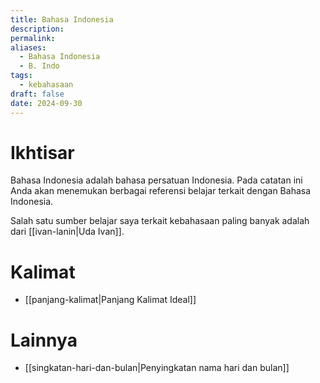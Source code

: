 ```yaml
---
title: Bahasa Indonesia
description: 
permalink: 
aliases:
  - Bahasa Indonesia
  - B. Indo
tags:
  - kebahasaan
draft: false
date: 2024-09-30
---
```

# Ikhtisar 
Bahasa Indonesia adalah bahasa persatuan Indonesia. Pada catatan ini Anda akan menemukan berbagai referensi belajar terkait dengan Bahasa Indonesia. 
 
Salah satu sumber belajar saya terkait kebahasaan paling banyak adalah dari [[ivan-lanin|Uda Ivan]].

# Kalimat
- [[panjang-kalimat|Panjang Kalimat Ideal]]

# Lainnya
- [[singkatan-hari-dan-bulan|Penyingkatan nama hari dan bulan]] 